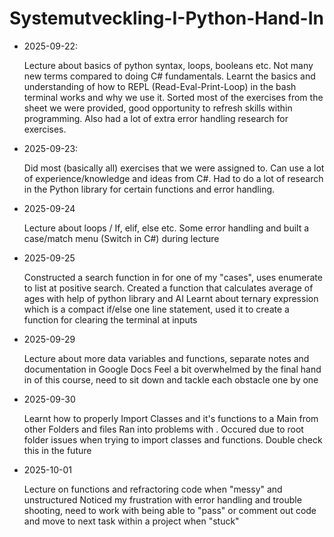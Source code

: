# Systemutveckling-I-Python-Hand-In

- 2025-09-22:

    Lecture about basics of python syntax, loops, booleans etc. Not many new terms compared to doing C# fundamentals. 
    Learnt the basics and understanding of how to REPL (Read-Eval-Print-Loop) in the bash terminal works and why we use it. 
    Sorted most of the exercises from the sheet we were provided, good opportunity to refresh skills within programming.
    Also had a lot of extra error handling research for exercises. 

- 2025-09-23:

    Did most (basically all) exercises that we were assigned to. Can use a lot of experience/knowledge and ideas from C#.
    Had to do a lot of research in the Python library for certain functions and error handling.

- 2025-09-24

    Lecture about loops / If, elif, else etc. Some error handling and built a case/match menu (Switch in C#) during lecture

- 2025-09-25

    Constructed a search function in for one of my "cases", uses enumerate to list at positive search. 
    Created a function that calculates average of ages with help of python library and AI Learnt about ternary expression which is a compact if/else one line statement, used it to create a function for clearing the terminal at inputs

- 2025-09-29

    Lecture about more data variables and functions, separate notes and documentation in Google Docs
    Feel a bit overwhelmed by the final hand in of this course, need to sit down and tackle each obstacle one by one

- 2025-09-30

    Learnt how to properly Import Classes and it's functions to a Main from other Folders and files 
    Ran into problems with <modules>. Occured due to root folder issues when trying to import classes and functions. Double check this in the future 

- 2025-10-01

    Lecture on functions and refractoring code when "messy" and unstructured 
    Noticed my frustration with error handling and trouble shooting, need to work with being able to "pass" or comment out code and move to next task within a project when "stuck"

 